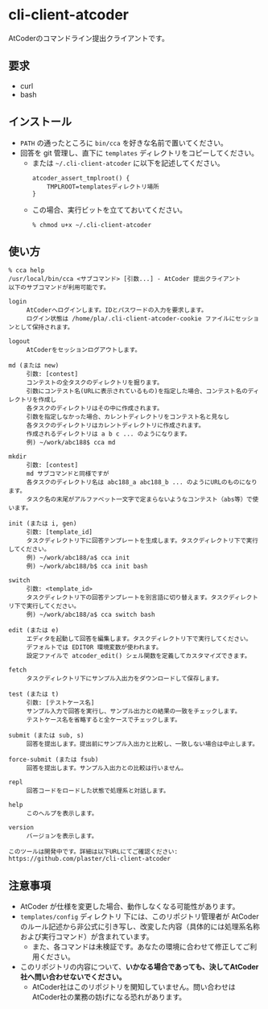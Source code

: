 # cli-client-atcoder
AtCoderのコマンドライン提出クライアントです。

## 要求

- curl
- bash

## インストール

* `PATH` の通ったところに `bin/cca` を好きな名前で置いてください。
* 回答を git 管理し、直下に `templates` ディレクトリをコピーしてください。
  * または `~/.cli-client-atcoder` に以下を記述してください。
    ```
    atcoder_assert_tmplroot() {
        TMPLROOT=templatesディレクトリ場所
    }
    ```
  * この場合、実行ビットを立てておいてください。 
    ```
    % chmod u+x ~/.cli-client-atcoder
    ```

## 使い方

```
% cca help
/usr/local/bin/cca <サブコマンド> [引数...] - AtCoder 提出クライアント
以下のサブコマンドが利用可能です。

login
	 AtCoderへログインします。IDとパスワードの入力を要求します。
	 ログイン状態は /home/pla/.cli-client-atcoder-cookie ファイルにセッションとして保持されます。

logout
	 AtCoderをセッションログアウトします。

md (または new)
	 引数: [contest]
	 コンテストの全タスクのディレクトリを掘ります。
	 引数にコンテスト名(URLに表示されているもの)を指定した場合、コンテスト名のディレクトリを作成し
	 各タスクのディレクトリはその中に作成されます。
	 引数を指定しなかった場合、カレントディレクトリをコンテスト名と見なし
	 各タスクのディレクトリはカレントディレクトリに作成されます。
	 作成されるディレクトリは a b c ... のようになります。
	 例) ~/work/abc188$ cca md

mkdir
	 引数: [contest]
	 md サブコマンドと同様ですが
	 各タスクのディレクトリ名は abc188_a abc188_b ... のようにURLのものになります。
	 タスク名の末尾がアルファベット一文字で定まらないようなコンテスト（abs等）で使います。

init (または i, gen)
	 引数: [template_id]
	 タスクディレクトリ下に回答テンプレートを生成します。タスクディレクトリ下で実行してください。
	 例) ~/work/abc188/a$ cca init
	 例) ~/work/abc188/b$ cca init bash

switch
	 引数: <template_id>
	 タスクディレクトリ下の回答テンプレートを別言語に切り替えます。タスクディレクトリ下で実行してください。
	 例) ~/work/abc188/a$ cca switch bash

edit (または e)
	 エディタを起動して回答を編集します。タスクディレクトリ下で実行してください。
	 デフォルトでは EDITOR 環境変数が使われます。
	 設定ファイルで atcoder_edit() シェル関数を定義してカスタマイズできます。

fetch
	 タスクディレクトリ下にサンプル入出力をダウンロードして保存します。

test (または t)
	 引数: [テストケース名]
	 サンプル入力で回答を実行し、サンプル出力との結果の一致をチェックします。
	 テストケース名を省略すると全ケースでチェックします。

submit (または sub, s)
	 回答を提出します。提出前にサンプル入出力と比較し、一致しない場合は中止します。

force-submit (または fsub)
	 回答を提出します。サンプル入出力との比較は行いません。

repl
	 回答コードをロードした状態で処理系と対話します。

help
	 このヘルプを表示します。

version
	 バージョンを表示します。

このツールは開発中です。詳細は以下URLにてご確認ください:
https://github.com/plaster/cli-client-atcoder
```

## 注意事項

* AtCoder が仕様を変更した場合、動作しなくなる可能性があります。
* `templates/config` ディレクトリ 下には、このリポジトリ管理者が AtCoderのルール記述から非公式に引き写し、改変した内容（具体的には処理系名称および実行コマンド）が含まれています。
  * また、各コマンドは未検証です。あなたの環境に合わせて修正してご利用ください。
* このリポジトリの内容について、**いかなる場合であっても、決してAtCoder社へ問い合わせないでください。**
  * AtCoder社はこのリポジトリを関知していません。問い合わせはAtCoder社の業務の妨げになる恐れがあります。
